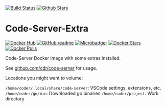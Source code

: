 [![Build Status](https://img.shields.io/travis/SuperSandro2000/docker-images.svg?maxAge=43200)](https://travis-ci.org/SuperSandro2000/docker-images)
[![Github Stars](https://img.shields.io/github/stars/supersandro2000/docker-images.svg?maxAge=43200&label=Stars)](https://github.com/SuperSandro2000/docker-images)

# Code-Server-Extra

[![Docker Hub](https://img.shields.io/badge/Docker-hub-blue.svg)](https://hub.docker.com/r/supersandro2000/code-server-extra/)
[![GitHub readme](https://img.shields.io/badge/GitHub-readme-blue.svg)](https://github.com/SuperSandro2000/docker-images/blob/master/code-server-extra/README.md)
[![Microbadger](https://images.microbadger.com/badges/image/supersandro2000/code-server-extra.svg)](https://microbadger.com/images/supersandro2000/code-server-extra)
[![Docker Stars](https://img.shields.io/docker/stars/supersandro2000/code-server-extra.svg?maxAge=43200)](https://hub.docker.com/r/supersandro2000/code-server-extra/)
[![Docker Pulls](https://img.shields.io/docker/pulls/supersandro2000/code-server-extra.svg?maxAge=43200)](https://hub.docker.com/r/supersandro2000/code-server-extra/)

Code-Server Docker Image with some extras installed.

See [github.com/cdr/code-server](https://github.com/cdr/code-server/) for usage.

Locations you might want to volume:

``/home/coder/.local/share/code-server``: VSCode settings, extensions, etc.
``/home/coder/go/bin``: Downloaded go binaries
``/home/coder/project``: Work directory
